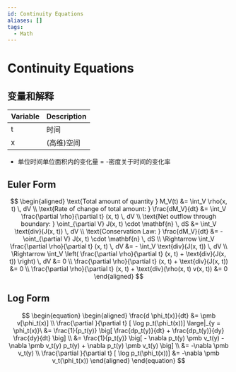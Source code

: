 ```yaml
---
id: Continuity Equations
aliases: []
tags:
  - Math
---
```


# Continuity Equations

## 变量和解释

| Variable | Description         |
| -------- | ------------------- |
| t        | 时间        |
| x        | (高维)空间  |

- 单位时间单位面积内的变化量 = -密度关于时间的变化率

## Euler Form

$$
\begin{aligned}
\text{Total amount of quantity } M_V(t) &= \int_V \rho(x, t) \, dV \\
\text{Rate of change of total amount: } \frac{dM_V}{dt} &= \int_V \frac{\partial \rho}{\partial t} (x, t) \, dV \\
\text{Net outflow through boundary: } \oint_{\partial V} J(x, t) \cdot \mathbf{n} \, dS &= \int_V \text{div}(J(x, t)) \, dV  \\
\text{Conservation Law: } \frac{dM_V}{dt} &= - \oint_{\partial V} J(x, t) \cdot \mathbf{n} \, dS \\
\Rightarrow \int_V \frac{\partial \rho}{\partial t} (x, t) \, dV &= - \int_V \text{div}(J(x, t)) \, dV \\
\Rightarrow \int_V \left( \frac{\partial \rho}{\partial t} (x, t) + \text{div}(J(x, t)) \right) \, dV &= 0 \\
\frac{\partial \rho}{\partial t} (x, t) + \text{div}(J(x, t)) &= 0 \\
\frac{\partial \rho}{\partial t} (x, t) + \text{div}(\rho(x, t) v(x, t)) &= 0
\end{aligned}
$$

## Log Form

$$
\begin{equation}
\begin{aligned}
\frac{d \phi_t(x)}{dt} &= \pmb v[\phi_t(x)]  \\
\frac{\partial }{\partial  t} [ \log p_t(\phi_t(x))] \large|_{y = \phi_t(x)}\
&= \frac{1}{p_t(y)} \big[ \frac{dp_t(y)}{dt} + \frac{dp_t(y)}{dy} \frac{dy}{dt}  \big] \\
&= \frac{1}{p_t(y)}  \big[ - \nabla  p_t(y) \pmb v_t(y) - \nabla \pmb v_t(y) p_t(y) + \nabla  p_t(y) \pmb v_t(y) \big] \\
&= -\nabla \pmb v_t(y) \\
\frac{\partial }{\partial t} [ \log p_t(\phi_t(x))] &= -\nabla \pmb v_t(\phi_t(x))
\end{aligned}
\end{equation}
$$
